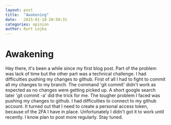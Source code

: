 ```yaml
---
layout: post
title:  "Awakening"
date:   2015-01-18 20:50:31
categories: opinion
author: Kurt Lojka
---
```

# Awakening

Hey there,
it's been a while since my first blog post. Part of the problem was lack of time but the other part was a technical challenge. I had difficulties pushing my changes to github.
First of all I had to fight to commit all my changes to my branch. The command 'git commit' didn't work as expected as no changes were getting picked up. A short google search later 'git commit -a' did the trick for me. The tougher problem I faced was pushing my changes to github. I had difficulties to connect to my github account. It turned out that I need to create a personal access token, because of the 2FA I have in place. Unfortunately I didn't got it to work until recently. 
I know plan to post more regularly. Stay tuned. 